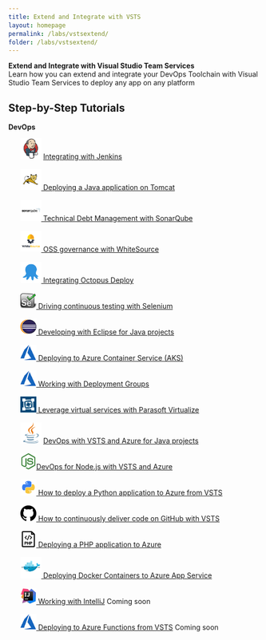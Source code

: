 ```yaml
---
title: Extend and Integrate with VSTS 
layout: homepage
permalink: /labs/vstsextend/
folder: /labs/vstsextend/
---
```


<div class="vstsextendMain">
<div class="productcolmain">
  <div class="pageheader">
             <b>Extend and Integrate with Visual Studio Team Services</b> </div>
     <div class="herotext2">
             Learn how you can extend and integrate your DevOps Toolchain with Visual Studio Team Services to deploy any app on any platform
  </div>
</div>
</div>

## Step-by-Step Tutorials

<div class="lablist">
    <div class="header2"> <b>DevOps</b></div>
        <ul style="list-style: none;">
          <li> <img src="images/jenkins.png" height="42" width="42"/> <a href="jenkins/"> Integrating with Jenkins</a>    </li><br />
          <li> <img src="images/tomcat.png" height="42" width="42"/><a href="tomcat/"> Deploying a Java application on Tomcat  </a>    </li><br />
          <li> <img src="images/sonarqube.png" height="42" width="42"/><a href="sonarqube/"> Technical Debt Management with SonarQube</a> </li><br />
          <li> <img src="images/whitesource.png" height="42" width="42"/><a href="WhiteSource/"> OSS governance with WhiteSource</a></li><br />
          <li> <img src="images/octopus.png" height="42" width="42"/><a href="Octopus/"> Integrating Octopus Deploy</a></li><br />
          <li> <img src="images/selenium.png" height="32" width="32"/><a href="Selenium/"> Driving continuous testing with Selenium</a></li><br />
           <li> <img src="images/eclipse.png" height="32" width="32"/><a href="eclipse/"> Developing with Eclipse for Java projects</a></li><br />
          <li> <img src="images/azure.png" height="32" width="32" /><a href="kubernetes/"> Deploying to Azure Container Service (AKS)</a></li><br />
          <li> <img src="images/azure.png" height="32" width="32" /><a href="deploymentgroups/"> Working with Deployment Groups</a></li><br />
        <li> <img src="images/parasoft.png" height="32" width="32" /><a href="paraosoft/"> Leverage virtual services with Parasoft Virtualize</a></li><br />
          <li> <img src="images/logo_java.svg" height="42" width="42"/> <a href="../java/"> DevOps with VSTS and Azure for Java projects  </a>    </li><br />
          <li> <img src="images/logo_nodejs.svg" height="32" width="32"/><a href="../vsts/nodejs/">DevOps for Node.js with VSTS and Azure   </a>    </li><br />
          <li> <img src="images/python.png" height="32" width="32"/><a href="python/"> How to deploy a Python application to Azure from VSTS</a></li><br />
          <li> <img src="images/github.png" height="32" width="32"/><a href="github/"> How to continuously deliver code on GitHub with VSTS</a></li><br />
          <li> <img src="images/php.png" height="32" width="32"/><a href="PHP/"> Deploying a PHP application to Azure</a></li><br />
          <li> <img src="images/docker.png" height="42" width="42"/><a href="docker/"> Deploying Docker Containers to Azure App Service</a></li><br />
          <li> <img src="images/intellij.png" height="32" width="32"/><a href="intelliJ/"> Working with IntelliJ</a> <span class="label label-success">Coming soon</span></li><br />
          <li> <img src="images/azure.png" height="32" width="32"><a href="azurefunctions/"> Deploying to Azure Functions from VSTS</a> <span class="label label-success">Coming soon</span></li><br />
        </ul>
</div>
